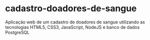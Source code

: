 # cadastro-doadores-de-sangue
Aplicação web de um cadastro de doadores de sangue utilizando as tecnologias HTML5, CSS3, JavaScript, NodeJS e banco de dados PostgreSQL
